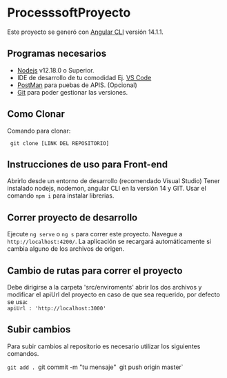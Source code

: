 # ProcesssoftProyecto

Este proyecto se generó con [Angular CLI](https://github.com/angular/angular-cli) versión 14.1.1.

## Programas necesarios

- [Nodejs](https://nodejs.org/es/download/) v12.18.0 o Superior.
- IDE de desarrollo de tu comodidad Ej. [VS Code](https://code.visualstudio.com/download)
- [PostMan](https://www.postman.com/downloads/) para puebas de APIS. (Opcional)
- [Git](https://git-scm.com/downloads) para poder gestionar las versiones.

## Como Clonar

Comando para clonar:

` git clone [LINK DEL REPOSITORIO]` 

## Instrucciones de uso para Front-end

Abrirlo desde un entorno de desarrollo (recomendado Visual Studio)
Tener instalado nodejs, nodemon, angular CLI en la versión 14 y GIT.
Usar el comando `npm i` para instalar librerias.

## Correr proyecto de desarrollo

Ejecute `ng serve` o `ng s`  para correr este proyecto. Navegue a `http://localhost:4200/`. 
La aplicación se recargará automáticamente si cambia alguno de los archivos de origen.


## Cambio de rutas para correr el proyecto

Debe dirigirse a la carpeta 'src/enviroments' abrir los dos archivos y modificar el apiUrl del proyecto en caso de que sea requerido, por defecto se usa:   
`apiUrl : 'http://localhost:3000'`

## Subir cambios

Para subir cambios al repositorio es necesario utilizar los siguientes comandos.

`git add .
`git commit -m "tu mensaje"`
`git push origin master`
